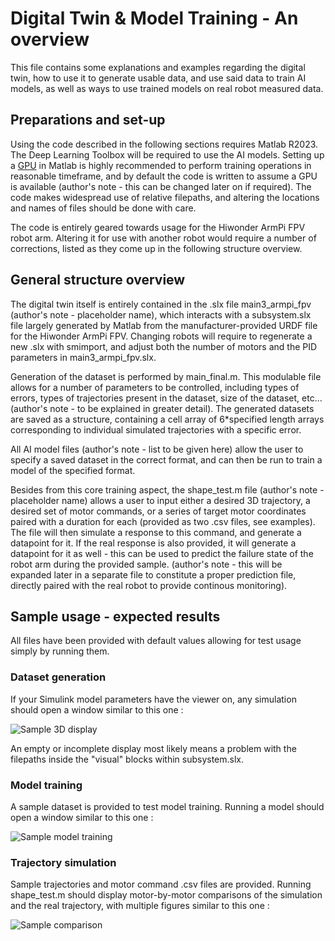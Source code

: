 # Digital Twin & Model Training - An overview

This file contains some explanations and examples regarding the digital twin, how to use it to generate usable data, and use said data to train AI models, as well as ways to use trained models on real robot measured data.

## Preparations and set-up

Using the code described in the following sections requires Matlab R2023. The Deep Learning Toolbox will be required to use the AI models. Setting up a [GPU](https://se.mathworks.com/help/parallel-computing/identify-and-select-a-gpu-device.html) in Matlab is highly recommended to perform training operations in reasonable timeframe, and by default the code is written to assume a GPU is available (author's note - this can be changed later on if required).
The code makes widespread use of relative filepaths, and altering the locations and names of files should be done with care. 

The code is entirely geared towards usage for the Hiwonder ArmPi FPV robot arm. Altering it for use with another robot would require a number of corrections, listed as they come up in the following structure overview.

## General structure overview

The digital twin itself is entirely contained in the .slx file main3_armpi_fpv (author's note - placeholder name), which interacts with a subsystem.slx file largely generated by Matlab from the manufacturer-provided URDF file for the Hiwonder ArmPi FPV. Changing robots will require to regenerate a new .slx with smimport, and adjust both the number of motors and the PID parameters in main3_armpi_fpv.slx.

Generation of the dataset is performed by main_final.m. This modulable file allows for a number of parameters to be controlled, including types of errors, types of trajectories present in the dataset, size of the dataset, etc... (author's note - to be explained in greater detail). The generated datasets are saved as a structure, containing a cell array of 6*specified length arrays corresponding to individual simulated trajectories with a specific error.

All AI model files (author's note - list to be given here) allow the user to specify a saved dataset in the correct format, and can then be run to train a model of the specified format.



Besides from this core training aspect, the shape_test.m file (author's note - placeholder name) allows a user to input either a desired 3D trajectory, a desired set of motor commands, or a series of target motor coordinates paired with a duration for each (provided as two .csv files, see examples). The file will then simulate a response to this command, and generate a datapoint for it. If the real response is also provided, it will generate a datapoint for it as well - this can be used to predict the failure state of the robot arm during the provided sample. (author's note - this will be expanded later in a separate file to constitute a proper prediction file, directly paired with the real robot to provide continous monitoring).

## Sample usage - expected results

All files have been provided with default values allowing for test usage simply by running them. 

### Dataset generation

If your Simulink model parameters have the viewer on, any simulation should open a window similar to this one : 

![Sample 3D display](Sample_model_display.jpg)

An empty or incomplete display most likely means a problem with the filepaths inside the "visual" blocks within subsystem.slx.

### Model training

A sample dataset is provided to test model training. Running a model should open a window similar to this one :

![Sample model training](Sample_model_training.jpg)

### Trajectory simulation

Sample trajectories and motor command .csv files are provided. Running shape_test.m should display motor-by-motor comparisons of the simulation and the real trajectory, with multiple figures similar to this one :

![Sample comparison](Sample_comparison.jpg)



